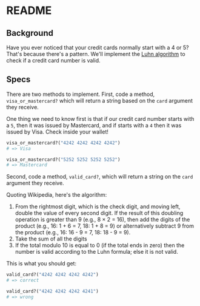 # README

## Background

Have you ever noticed that your credit cards normally start with a 4 or 5? That's because there's a pattern.
We'll implement the [Luhn algorithm](https://en.wikipedia.org/wiki/Luhn_algorithm) to check if a credit card number is valid.

## Specs

There are two methods to implement. First, code a method,
`visa_or_mastercard?` which will return a string based on the `card` argument they receive.

One thing we need to know first is that if our credit card number starts with a `5`, then it was issued by Mastercard, and if starts with a `4` then it was issued by Visa. Check inside your wallet!

```ruby
visa_or_mastercard?("4242 4242 4242 4242")
# => Visa

visa_or_mastercard?("5252 5252 5252 5252")
# => Mastercard
```

Second, code a method, `valid_card?`, which will return a string on the `card` argument they receive.

Quoting Wikipedia, here's the algorithm:

1. From the rightmost digit, which is the check digit, and moving left, double the value of every second digit. If the result of this doubling operation is greater than 9 (e.g., 8 × 2 = 16), then add the digits of the product (e.g., 16: 1 + 6 = 7, 18: 1 + 8 = 9) or alternatively subtract 9 from the product (e.g., 16: 16 - 9 = 7, 18: 18 - 9 = 9).
1. Take the sum of all the digits
1. If the total modulo 10 is equal to 0 (if the total ends in zero) then the number is valid according to the Luhn formula; else it is not valid.

This is what you should get:

```ruby
valid_card?("4242 4242 4242 4242")
# => correct

valid_card?("4242 4242 4242 4241")
# => wrong
```
